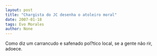 ```yaml
---
layout: post
title: "Chargista do JC desenha o atoleiro moral"
date: 2007-01-18
tags: Evo Morales
author: None
---
```

Como diz um carrancudo e safenado pol?tico local, se a gente não rir, adoece. 